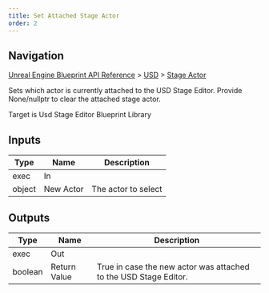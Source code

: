 ```yaml
---
title: Set Attached Stage Actor
order: 2
---
```

## Navigation

[Unreal Engine Blueprint API Reference](https://dev.epicgames.com/documentation/en-us/unreal-engine/BlueprintAPI) > [USD](https://dev.epicgames.com/documentation/en-us/unreal-engine/BlueprintAPI/USD) > [Stage Actor](https://dev.epicgames.com/documentation/en-us/unreal-engine/BlueprintAPI/USD/StageActor)

Sets which actor is currently attached to the USD Stage Editor.
Provide None/nullptr to clear the attached stage actor.

Target is Usd Stage Editor Blueprint Library

## Inputs

| Type | Name | Description |
| --- | --- | --- |
| exec | In |  |
| object | New Actor | The actor to select |

## Outputs

| Type | Name | Description |
| --- | --- | --- |
| exec | Out |  |
| boolean | Return Value | True in case the new actor was attached to the USD Stage Editor. |
